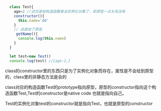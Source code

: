 ```javascript
  class Test{
    age=2 //这也是给构造函数拿去实例化对象了，和原型一点关系没有
    constructor(){
      this.name='dd'
    }
    // 这是给了原型
     getName(){
      console.log(this.name)
    }
  }

  let test=new Test()
  console.log(test) //{age:2,}
```



class的constructor里的东西只是为了实例化对象而存在，属性是不会给到原型的，class里的非静态方法是会的

class对应的构造函数Test的prototype指向原型，原型的constructor指向这个构造函数Test,Test的constructor是native code 也就是指向自己。

Test的实例化对象test的constructor就是指向Test，也就是原型的constructor
